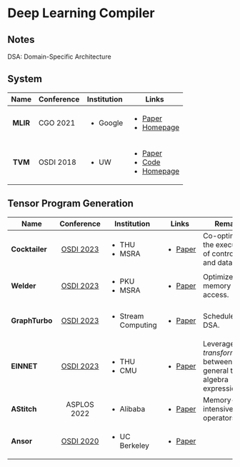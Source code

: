 # Deep Learning Compiler

## Notes

DSA: Domain-Specific Architecture

## System

|   Name   | Conference | Institution              | Links                                                                                                                                                                                                                                               |
| :------: | ---------- | ------------------------ | --------------------------------------------------------------------------------------------------------------------------------------------------------------------------------------------------------------------------------------------------- |
| **MLIR** | CGO 2021   | <ul><li>Google</li></ul> | <ul><li><a href="https://research.google/pubs/pub49988/">Paper</a></li><li><a href="https://mlir.llvm.org/">Homepage</a></li></ul>                                                                                                                  |
|  **TVM** | OSDI 2018  | <ul><li>UW</li></ul>     | <ul><li><a href="https://www.usenix.org/conference/osdi18/presentation/chen">Paper</a></li><li><a href="https://github.com/apache/tvm">Code</a></li><li><a href="https://www.usenix.org/conference/osdi18/presentation/chen">Homepage</a></li></ul> |

## Tensor Program Generation

<table><thead><tr><th>Name</th><th width="146" align="center">Conference</th><th>Institution</th><th width="117">Links</th><th>Remarks</th></tr></thead><tbody><tr><td><strong>Cocktailer</strong></td><td align="center"><a href="../../reading-notes/conference/osdi-2023.md">OSDI 2023</a></td><td><ul><li>THU</li><li>MSRA</li></ul></td><td><ul><li><a href="https://www.usenix.org/conference/osdi23/presentation/zhang-chen">Paper</a></li></ul></td><td>Co-optimize the execution of control flow and data flow.</td></tr><tr><td><strong>Welder</strong></td><td align="center"><a href="../../reading-notes/conference/osdi-2023.md">OSDI 2023</a></td><td><ul><li>PKU</li><li>MSRA</li></ul></td><td><ul><li><a href="https://www.usenix.org/conference/osdi23/presentation/shi">Paper</a></li></ul></td><td>Optimize memory access.</td></tr><tr><td><strong>GraphTurbo</strong></td><td align="center"><a href="../../reading-notes/conference/osdi-2023.md">OSDI 2023</a></td><td><ul><li>Stream Computing</li></ul></td><td><ul><li><a href="https://www.usenix.org/conference/osdi23/presentation/zhao">Paper</a></li></ul></td><td>Scheduler for DSA.</td></tr><tr><td><strong>EINNET</strong></td><td align="center"><a href="../../reading-notes/conference/osdi-2023.md">OSDI 2023</a></td><td><ul><li>THU</li><li>CMU</li></ul></td><td><ul><li><a href="https://www.usenix.org/conference/osdi23/presentation/zheng">Paper</a></li></ul></td><td>Leverage <em>transformations</em> between general tensor algebra expressions.</td></tr><tr><td><strong>AStitch</strong></td><td align="center">ASPLOS 2022</td><td><ul><li>Alibaba</li></ul></td><td><ul><li><a href="https://dl.acm.org/doi/10.1145/3503222.3507723">Paper</a></li></ul></td><td>Memory-intensive operators.</td></tr><tr><td><strong>Ansor</strong></td><td align="center"><a href="../../reading-notes/conference/osdi-2020/">OSDI 2020</a></td><td><ul><li>UC Berkeley</li></ul></td><td><ul><li><a href="https://www.usenix.org/conference/osdi20/presentation/zheng">Paper</a></li></ul></td><td></td></tr></tbody></table>

